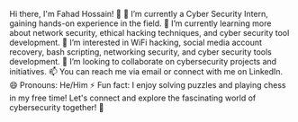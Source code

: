 Hi there, I'm Fahad Hossain! 👋
🔭 I’m currently a Cyber Security Intern, gaining hands-on experience in the field.
🌱 I’m currently learning more about network security, ethical hacking techniques, and cyber security tool development.
👀 I’m interested in WiFi hacking, social media account recovery, bash scripting, networking security, and cyber security tools development.
💼 I’m looking to collaborate on cybersecurity projects and initiatives.
📫 You can reach me via email or connect with me on LinkedIn.
😄 Pronouns: He/Him
⚡ Fun fact: I enjoy solving puzzles and playing chess in my free time!
Let's connect and explore the fascinating world of cybersecurity together! 🚀


